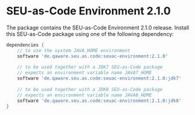 # SEU-as-Code Environment 2.1.0

The package contains the SEU-as-Code Environment 2.1.0 release. Install this SEU-as-Code package using one of the following dependency:
```groovy
dependencies {
	// to use the system JAVA_HOME environment
	software 'de.qaware.seu.as.code:seuac-environment:2.1.0'
	
	// to be used together with a JDK7 SEU-as-Code package
	// expects an environment variable name JAVA7_HOME
	software 'de.qaware.seu.as.code:seuac-environment:2.1.0:jdk7'
	
	// to be used together with a JDK8 SEU-as-Code package
	// expects an environment variable name JAVA8_HOME
	software 'de.qaware.seu.as.code:seuac-environment:2.1.0:jdk8'
}
```